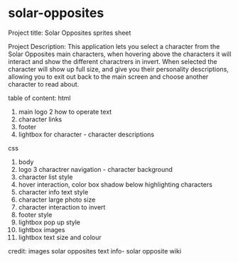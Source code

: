 # solar-opposites

Project title: Solar Opposites sprites sheet

Project Description:
This application lets you select a character from the Solar Opposites main characters, when hovering above the characters it will interact and show the different charactrers in invert. When selected the character will show up full size, and give you their personality descriptions, allowing you to exit out back to the main screen and choose another character to read about.

table of content:
html

1.  main logo
    2 how to operate text
2.  character links
3.  footer
4.  lightbox for character - character descriptions

css

1.  body
2.  logo
    3 charactrer navigation - character background
3.  character list style
4.  hover interaction, color box shadow below highlighting characters
5.  character info text style
6.  character large photo size
7.  character interaction to invert
8.  footer style
9.  lightbox pop up style
10. lightbox images
11. lightbox text size and colour

credit:
images solar opposites
text info- solar opposite wiki
